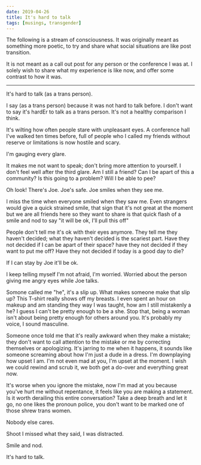 ```yaml
---
date: 2019-04-26
title: It's hard to talk
tags: [musings, transgender]
---
```


The following is a stream of consciousness. It was originally meant as something more poetic, to try and share what social situations are like post transition.

It is not meant as a call out post for any person or the conference I was at. I solely wish to share what my experience is like now, and offer some contrast to how it was.

---

It's hard to talk (as a trans person).

I say (as a trans person) because it was not hard to talk before.
I don't want to say it's hardEr to talk as a trans person.
It's not a healthy comparison I think.

It's wilting how often people stare with unpleasant eyes.
A conference hall I've walked ten times before, full of people who I called my friends without reserve or limitations is now hostile and scary.

I'm gauging every glare.

It makes me not want to speak; don't bring more attention to yourself.
I don't feel well after the third glare. Am I still a friend? Can I be apart of this a community? Is this going to a problem? Will I be able to pee?

Oh look! There's Joe. Joe's safe. Joe smiles when they see me.

I miss the time when everyone smiled when they saw me.
Even strangers would give a quick strained smile, that sign that it's not great at the moment but we are all friends here so they want to share is that quick flash of a smile and nod to say "it will be ok, I'll pull this off"

People don't tell me it's ok with their eyes anymore. They tell me they haven't decided; what they haven't decided is the scariest part. Have they not decided if I can be apart of their space? have they not decided if they want to put me off? Have they not decided if today is a good day to die?

If I can stay by Joe it'll be ok.

I keep telling myself I'm not afraid, I'm worried. Worried about the person giving me angry eyes while Joe talks.

Somone called me "he", it's a slip up. What makes someone make that slip up? This T-shirt really shows off my breasts. I even spent an hour on makeup and am standing they way I was taught, how am I still mistakenly a he? I guess I can't be pretty enough to be a she. Stop that, being a woman isn't about being pretty enough for others around you. It's probably my voice, I sound masculine.

Someone once told me that it's really awkward when they make a mistake; they don't want to call attention to the mistake or me by correcting themselves or apologizing. It's jarring to me when it happens, it sounds like someone screaming about how I'm just a dude in a dress. I'm downplaying how upset I am. I'm not even mad at you, I'm upset at the moment. I wish we could rewind and scrub it, we both get a do-over and everything great now.

It's worse when you ignore the mistake, now I'm mad at you because you've hurt me without repentance, it feels like you are making a statement. Is it worth derailing this entire conversation? Take a deep breath and let it go, no one likes the pronoun police, you don't want to be marked one of those shrew trans women.

Nobody else cares.

Shoot I missed what they said, I was distracted.

Smile and nod.

It's hard to talk.

